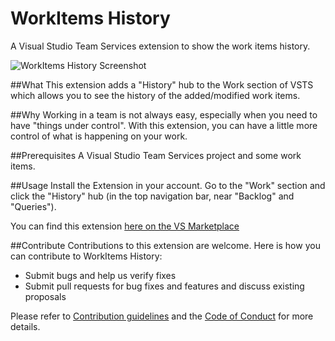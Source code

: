 # WorkItems History
A Visual Studio Team Services extension to show the work items history.

![WorkItems History Screenshot](https://raw.githubusercontent.com/n3wt0n/WorkItemsHistory/tree/master/img/WorkItemsHistory.png)

##What
This extension adds a "History" hub to the Work section of VSTS which allows you to see the history of the added/modified work items.

##Why
Working in a team is not always easy, especially when you need to have "things under control". With this extension, you can have a little more control of what is happening on your work.

##Prerequisites
A Visual Studio Team Services project and some work items.

##Usage
Install the Extension in your account. Go to the "Work" section and click the "History" hub (in the top navigation bar, near "Backlog" and "Queries").

You can find this extension [here on the VS Marketplace](https://marketplace.visualstudio.com/items?itemName=DB.WorkItemsHistory)

##Contribute
Contributions to this extension are welcome. Here is how you can contribute to WorkItems History:  

- Submit bugs and help us verify fixes  
- Submit pull requests for bug fixes and features and discuss existing proposals   

Please refer to [Contribution guidelines](.github/CONTRIBUTING.md) and the [Code of Conduct](.github/COC.md) for more details.
